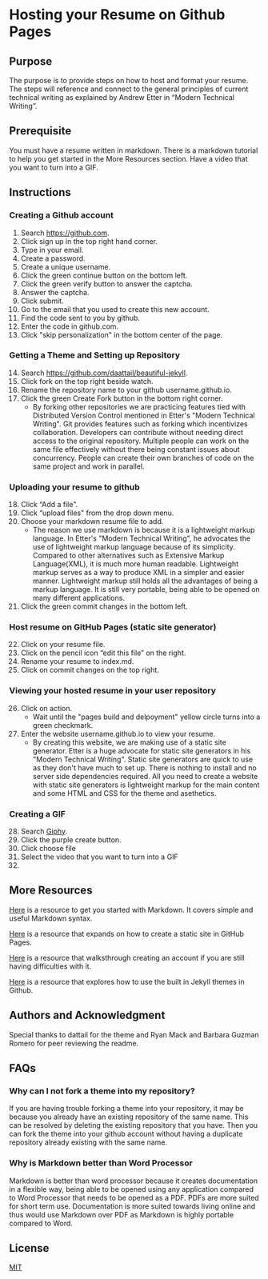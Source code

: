 # Hosting your Resume on Github Pages

## Purpose
The purpose is to provide steps on how to host and format your resume. The steps will reference and connect to the general principles of current technical writing as explained by Andrew Etter in “Modern Technical Writing”.

## Prerequisite
You must have a resume written in markdown. There is a markdown tutorial to help you get started in the More Resources section. Have a video that you want to turn into a GIF.

## Instructions
### Creating a Github account
1. Search https://github.com.
2. Click sign up in the top right hand corner.
3. Type in your email.
4. Create a password.
5. Create a unique username.
6. Click the green continue button on the bottom left.
7. Click the green verify button to answer the captcha.
8. Answer the captcha.
9. Click submit.
10. Go to the email that you used to create this new account.
11. Find the code sent to you by github.
12. Enter the code in github.com.
13. Click "skip personalization" in the bottom center of the page.
### Getting a Theme and Setting up Repository
14. Search https://github.com/daattail/beautiful-jekyll.
15. Click fork on the top right beside watch.
16. Rename the repository name to your github username.github.io.
17. Click the green Create Fork button in the bottom right corner.
     * By forking other repositories we are practicing features tied with Distributed Version Control mentioned in Etter's "Modern Technical Writing". Git provides features such as forking which incentivizes collaboration. Developers can contribute without needing direct access to the original repository. Multiple people can work on the same file effectively without there being constant issues about concurrency. People can create their own branches of code on the same project and work in parallel.
### Uploading your resume to github
18. Click “Add a file".
19. Click “upload files" from the drop down menu.
20. Choose your markdown resume file to add. 
     * The reason we use markdown is because it is a lightweight markup language. In Etter's "Modern Technical Writing", he advocates the use of lightweight markup language because of its simplicity. Compared to other alternatives such as Extensive Markup Language(XML), it is much more human readable. Lightweight markup serves as a way to produce XML in a simpler and easier manner. Lightweight markup still holds all the advantages of being a markup language. It is still very portable, being able to be opened on many different applications.
21. Click the green commit changes in the bottom left. 
### Host resume on GitHub Pages (static site generator)
22. Click on your resume file.
23. Click on the pencil icon “edit this file” on the right.
24. Rename your resume to index.md.
25. Click on commit changes on the top right.
### Viewing your hosted resume in your user repository
26. Click on action.
     * Wait until the "pages build and delpoyment" yellow circle turns into a green checkmark.
27. Enter the website username.github.io to view your resume.
     * By creating this website, we are making use of a static site generator. Etter is a huge advocate for static site generators in his "Modern Technical Writing". Static site generators are quick to use as they don't have much to set up. There is nothing to install and no server side dependencies required. All you need to create a website with static site generators is lightweight markup for the main content and some HTML and CSS for the theme and asethetics.
### Creating a GIF
28. Search [Giphy](https://giphy.com/).
29. Click the purple create button.
30. Click choose file
31. Select the video that you want to turn into a GIF
32. 


	
## More Resources
[Here](https://www.youtube.com/watch?v=qhoXn4bIE1s) is a resource to get you started with Markdown. It covers simple and useful Markdown syntax.

[Here](https://www.youtube.com/watch?v=g6AJ9qPPoyc) is a resource that expands on how to create a static site in GitHub Pages.

[Here](https://www.youtube.com/watch?v=Gn3w1UvTx0A) is a resource that walksthrough creating an account if you are still having difficulties with it. 

[Here](https://www.youtube.com/watch?v=CTqqvaVKAJU&t=4s) is a resource that explores how to use the built in Jekyll themes in Github.



## Authors and Acknowledgment
Special thanks to dattail for the theme and Ryan Mack and Barbara Guzman Romero for peer reviewing the readme.

## FAQs
### Why can I not fork a theme into my repository?

If you are having trouble forking a theme into your repository, it may be because you already have an existing repository of the same name. This can be resolved by deleting the existing repository that you have. Then you can fork the theme into your github account without having a duplicate repository already existing with the same name.

### Why is Markdown better than Word Processor
Markdown is better than word processor because it creates documentation in a flexible way, being able to be opened using any application compared to Word Processor that needs to be opened as a PDF. PDFs are more suited for short term use. Documentation is more suited towards living online and thus would use Markdown over PDF as Markdown is highly portable compared to Word. 


## License

[MIT](https://choosealicense.com/licenses/mit/)

